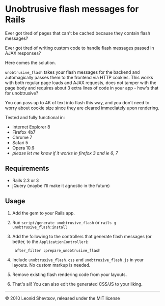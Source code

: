 # Unobtrusive flash messages for Rails

Ever got tired of pages that can't be cached because they contain flash messages?

Ever got tired of writing custom code to handle flash messages passed in AJAX responses?

Here comes the solution.

`unobtrusive_flash` takes your flash messages for the backend and automagically passes them to the frontend via
HTTP cookies. This works with both regular page loads and AJAX requests, does not tamper with the page body and requires
about 3 extra lines of code in your app - how's that for unobtrusive?

You can pass up to 4K of text into flash this way, and you don't need to worry about cookie size since they are
cleared immediately upon rendering.

Tested and fully functional in: 

* Internet Explorer 8
* Firefox 4b7
* Chrome 7
* Safari 5
* Opera 10.6
* *please let me know if it works in firefox 3 and ie 6, 7*

## Requirements

* Rails 2.3 or 3
* jQuery (maybe I'll make it agnostic in the future)

## Usage

1. Add the gem to your Rails app.
2. Run `script/generate unobtrusive_flash` or `rails g unobtrusive_flash:install`
3. Add the following to the controllers that generate flash messages (or better, to the `ApplicationController`):

        after_filter :prepare_unobtrusive_flash
 
4. Include `unobtrusive_flash.css` and `unobtrusive_flash.js` in your layouts. No custom markup is needed.
5. Remove existing flash rendering code from your layouts.
6. That's all! You can also edit the generated CSS/JS to your liking.

* * *

&copy; 2010 Leonid Shevtsov, released under the MIT license

